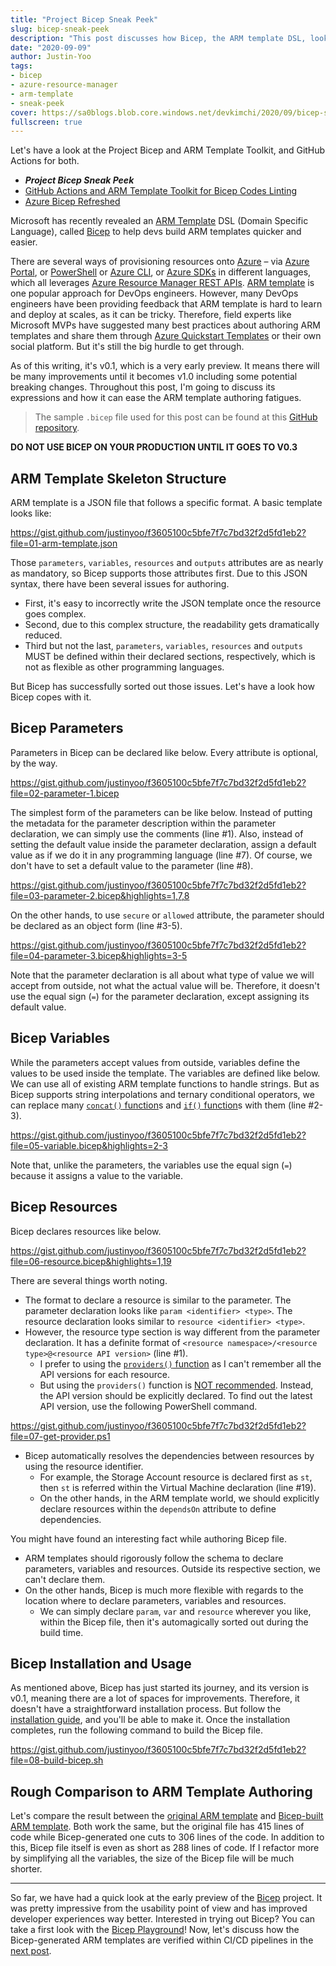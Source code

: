 ```yaml
---
title: "Project Bicep Sneak Peek"
slug: bicep-sneak-peek
description: "This post discusses how Bicep, the ARM template DSL, looks like and how we can leverage it for ARM template authoring."
date: "2020-09-09"
author: Justin-Yoo
tags:
- bicep
- azure-resource-manager
- arm-template
- sneak-peek
cover: https://sa0blogs.blob.core.windows.net/devkimchi/2020/09/bicep-sneak-peek-00.png
fullscreen: true
---
```


Let's have a look at the Project Bicep and ARM Template Toolkit, and GitHub Actions for both.

* ***Project Bicep Sneak Peek***
* [GitHub Actions and ARM Template Toolkit for Bicep Codes Linting][post 2]
* [Azure Bicep Refreshed][post 3]

Microsoft has recently revealed an [ARM Template][az arm template] DSL (Domain Specific Language), called [Bicep][gh bicep] to help devs build ARM templates quicker and easier.

There are several ways of provisioning resources onto [Azure][az] &ndash; via [Azure Portal][az portal], or [PowerShell][az pwsh] or [Azure CLI][az cli], or [Azure SDKs][az sdk] in different languages, which all leverages [Azure Resource Manager REST APIs][az arm rest]. [ARM template][az arm template] is one popular approach for DevOps engineers. However, many DevOps engineers have been providing feedback that ARM template is hard to learn and deploy at scales, as it can be tricky. Therefore, field experts like Microsoft MVPs have suggested many best practices about authoring ARM templates and share them through [Azure Quickstart Templates][az arm quickstart] or their own social platform. But it's still the big hurdle to get through.

As of this writing, it's v0.1, which is a very early preview. It means there will be many improvements until it becomes v1.0 including some potential breaking changes. Throughout this post, I'm going to discuss its expressions and how it can ease the ARM template authoring fatigues.

> The sample `.bicep` file used for this post can be found at this [GitHub repository][gh sample].

**DO NOT USE BICEP ON YOUR PRODUCTION UNTIL IT GOES TO V0.3**


## ARM Template Skeleton Structure ##

ARM template is a JSON file that follows a specific format. A basic template looks like:

https://gist.github.com/justinyoo/f3605100c5bfe7f7c7bd32f2d5fd1eb2?file=01-arm-template.json

Those `parameters`, `variables`, `resources` and `outputs` attributes are as nearly as mandatory, so Bicep supports those attributes first. Due to this JSON syntax, there have been several issues for authoring.

* First, it's easy to incorrectly write the JSON template once the resource goes complex.
* Second, due to this complex structure, the readability gets dramatically reduced.
* Third but not the last, `parameters`, `variables`, `resources` and `outputs` MUST be defined within their declared sections, respectively, which is not as flexible as other programming languages.

But Bicep has successfully sorted out those issues. Let's have a look how Bicep copes with it.


## Bicep Parameters ##

Parameters in Bicep can be declared like below. Every attribute is optional, by the way.

https://gist.github.com/justinyoo/f3605100c5bfe7f7c7bd32f2d5fd1eb2?file=02-parameter-1.bicep

The simplest form of the parameters can be like below. Instead of putting the metadata for the parameter description within the parameter declaration, we can simply use the comments (line #1). Also, instead of setting the default value inside the parameter declaration, assign a default value as if we do it in any programming language (line #7). Of course, we don't have to set a default value to the parameter (line #8).

https://gist.github.com/justinyoo/f3605100c5bfe7f7c7bd32f2d5fd1eb2?file=03-parameter-2.bicep&highlights=1,7,8

On the other hands, to use `secure` or `allowed` attribute, the parameter should be declared as an object form (line #3-5).

https://gist.github.com/justinyoo/f3605100c5bfe7f7c7bd32f2d5fd1eb2?file=04-parameter-3.bicep&highlights=3-5

Note that the parameter declaration is all about what type of value we will accept from outside, not what the actual value will be. Therefore, it doesn't use the equal sign (`=`) for the parameter declaration, except assigning its default value.


## Bicep Variables ##

While the parameters accept values from outside, variables define the values to be used inside the template. The variables are defined like below. We can use all of existing ARM template functions to handle strings. But as Bicep supports string interpolations and ternary conditional operators, we can replace many [`concat()` function][az arm function concat]s and [`if()` function][az arm function if]s with them (line #2-3).

https://gist.github.com/justinyoo/f3605100c5bfe7f7c7bd32f2d5fd1eb2?file=05-variable.bicep&highlights=2-3

Note that, unlike the parameters, the variables use the equal sign (`=`) because it assigns a value to the variable.


## Bicep Resources ##

Bicep declares resources like below.

https://gist.github.com/justinyoo/f3605100c5bfe7f7c7bd32f2d5fd1eb2?file=06-resource.bicep&highlights=1,19

There are several things worth noting.

* The format to declare a resource is similar to the parameter. The parameter declaration looks like `param <identifier> <type>`. The resource declaration looks similar to `resource <identifier> <type>`.
* However, the resource type section is way different from the parameter declaration. It has a definite format of `<resource namespace>/<resource type>@<resource API version>` (line #1).
  * I prefer to using the [`providers()` function][az arm function providers] as I can't remember all the API versions for each resource.
  * But using the `providers()` function is [NOT recommended][az arm validation providers]. Instead, the API version should be explicitly declared. To find out the latest API version, use the following PowerShell command.

https://gist.github.com/justinyoo/f3605100c5bfe7f7c7bd32f2d5fd1eb2?file=07-get-provider.ps1

* Bicep automatically resolves the dependencies between resources by using the resource identifier.
  * For example, the Storage Account resource is declared first as `st`, then `st` is referred within the Virtual Machine declaration (line #19).
  * On the other hands, in the ARM template world, we should explicitly declare resources within the `dependsOn` attribute to define dependencies.

You might have found an interesting fact while authoring Bicep file.

* ARM templates should rigorously follow the schema to declare parameters, variables and resources. Outside its respective section, we can't declare them.
* On the other hands, Bicep is much more flexible with regards to the location where to declare parameters, variables and resources.
  * We can simply declare `param`, `var` and `resource` wherever you like, within the Bicep file, then it's automagically sorted out during the build time.


## Bicep Installation and Usage ##

As mentioned above, Bicep has just started its journey, and its version is v0.1, meaning there are a lot of spaces for improvements. Therefore, it doesn't have a straightforward installation process. But follow the [installation guide][az bicep install], and you'll be able to make it. Once the installation completes, run the following command to build the Bicep file.

https://gist.github.com/justinyoo/f3605100c5bfe7f7c7bd32f2d5fd1eb2?file=08-build-bicep.sh


## Rough Comparison to ARM Template Authoring ##

Let's compare the result between the [original ARM template][az arm template manual] and [Bicep-built ARM template][az arm template bicep]. Both work the same, but the original file has 415 lines of code while Bicep-generated one cuts to 306 lines of the code. In addition to this, Bicep file itself is even as short as 288 lines of code. If I refactor more by simplifying all the variables, the size of the Bicep file will be much shorter.

---

So far, we have had a quick look at the early preview of the [Bicep][gh bicep] project. It was pretty impressive from the usability point of view and has improved developer experiences way better. Interested in trying out Bicep? You can take a first look with the [Bicep Playground][az bicep playground]! Now, let's discuss how the Bicep-generated ARM templates are verified within CI/CD pipelines in the [next post][post 2].


[post 2]: /2020/09/30/github-actions-and-arm-template-toolkit-to-test-bicep-codes/
[post 3]: /2021/04/21/bicep-refreshed/

[gh sample]: https://github.com/devkimchi/LiveStream-VM-Setup-Sample/blob/main/bicep/azuredeploy.bicep
[gh bicep]: https://github.com/Azure/bicep

[az]: https://azure.microsoft.com/?WT.mc_id=devkimchicom-blog-juyoo
[az portal]: https://azure.microsoft.com/features/azure-portal/?WT.mc_id=devkimchicom-blog-juyoo
[az pwsh]: https://docs.microsoft.com/powershell/azure/new-azureps-module-az?view=azps-4.6.1&WT.mc_id=devkimchicom-blog-juyoo
[az cli]: https://docs.microsoft.com/cli/azure/what-is-azure-cli?view=azure-cli-latest&WT.mc_id=devkimchicom-blog-juyoo
[az sdk]: https://azure.microsoft.com/downloads/?WT.mc_id=devkimchicom-blog-juyoo

[az arm rest]: https://docs.microsoft.com/rest/api/resources/?WT.mc_id=devkimchicom-blog-juyoo
[az arm quickstart]: https://azure.microsoft.com/resources/templates/?WT.mc_id=devkimchicom-blog-juyoo
[az arm template]: https://docs.microsoft.com/azure/azure-resource-manager/templates/overview?WT.mc_id=devkimchicom-blog-juyoo
[az arm template manual]: https://github.com/devkimchi/LiveStream-VM-Setup-Sample/blob/main/azuredeploy.json
[az arm template bicep]: https://github.com/devkimchi/LiveStream-VM-Setup-Sample/blob/main/bicep/azuredeploy.json
[az arm function concat]: https://docs.microsoft.com/azure/azure-resource-manager/templates/template-functions-string?WT.mc_id=devkimchicom-blog-juyoo#concat
[az arm function if]: https://docs.microsoft.com/azure/azure-resource-manager/templates/template-functions-logical?WT.mc_id=devkimchicom-blog-juyoo#if
[az arm function providers]: https://docs.microsoft.com/azure/azure-resource-manager/templates/template-functions-resource?WT.mc_id=devkimchicom-blog-juyoo#providers
[az arm validation providers]: https://docs.microsoft.com/azure/azure-resource-manager/templates/test-cases?WT.mc_id=devkimchicom-blog-juyoo#use-hardcoded-api-version

[az bicep install]: https://github.com/Azure/bicep/blob/master/docs/installing.md
[az bicep playground]: https://aka.ms/bicepdemo
